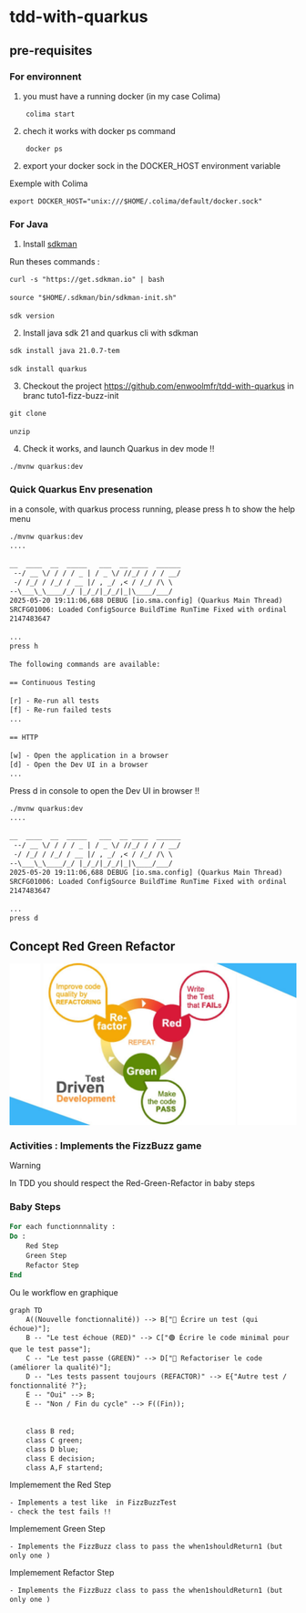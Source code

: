 # tdd-with-quarkus

## pre-requisites

### For environnent

1. you must have a running docker (in my case Colima)

```shell script
    colima start
```

2. chech it works with docker ps command

```shell script
    docker ps
```

2. export your docker sock in the DOCKER_HOST environment variable

Exemple with Colima

```shell script
export DOCKER_HOST="unix:///$HOME/.colima/default/docker.sock"

```

### For Java

1. Install [sdkman](https://sdkman.io/install/)

Run theses commands :

```shell script
curl -s "https://get.sdkman.io" | bash

source "$HOME/.sdkman/bin/sdkman-init.sh"

sdk version
```

2. Install java sdk 21 and quarkus cli with sdkman

```shell script
sdk install java 21.0.7-tem

sdk install quarkus
```

3. Checkout the project https://github.com/enwoolmfr/tdd-with-quarkus in branc tuto1-fizz-buzz-init

```shell script
git clone 

unzip

```   

4. Check it works, and launch Quarkus in dev mode !!

```shell script
./mvnw quarkus:dev
```

### Quick Quarkus Env presenation

in a console, with quarkus process running, please press h
to show the help menu

```shell script
./mvnw quarkus:dev
....

__  ____  __  _____   ___  __ ____  ______ 
 --/ __ \/ / / / _ | / _ \/ //_/ / / / __/ 
 -/ /_/ / /_/ / __ |/ , _/ ,< / /_/ /\ \   
--\___\_\____/_/ |_/_/|_/_/|_|\____/___/   
2025-05-20 19:11:06,688 DEBUG [io.sma.config] (Quarkus Main Thread) SRCFG01006: Loaded ConfigSource BuildTime RunTime Fixed with ordinal 2147483647

...
press h 

The following commands are available:

== Continuous Testing

[r] - Re-run all tests
[f] - Re-run failed tests
...

== HTTP

[w] - Open the application in a browser
[d] - Open the Dev UI in a browser
... 

```

Press d in console to open the Dev UI in browser !!

```shell script
./mvnw quarkus:dev
....

__  ____  __  _____   ___  __ ____  ______ 
 --/ __ \/ / / / _ | / _ \/ //_/ / / / __/ 
 -/ /_/ / /_/ / __ |/ , _/ ,< / /_/ /\ \   
--\___\_\____/_/ |_/_/|_/_/|_|\____/___/   
2025-05-20 19:11:06,688 DEBUG [io.sma.config] (Quarkus Main Thread) SRCFG01006: Loaded ConfigSource BuildTime RunTime Fixed with ordinal 2147483647

...
press d 
```

## Concept Red Green Refactor

![TDD RGR](img/maxresdefault.jpg)

### Activities : Implements the FizzBuzz game

> [!WARNING]
> In TDD you should respect the Red-Green-Refactor
> in baby steps

### Baby Steps

```pascal
For each functionnnality :
Do :
    Red Step
    Green Step
    Refactor Step
End
````

Ou le workflow en graphique

````mermaid
graph TD
    A((Nouvelle fonctionnalité)) --> B["🔴 Écrire un test (qui échoue)"];
    B -- "Le test échoue (RED)" --> C["🟢 Écrire le code minimal pour que le test passe"];
    C -- "Le test passe (GREEN)" --> D["🔵 Refactoriser le code (améliorer la qualité)"];
    D -- "Les tests passent toujours (REFACTOR)" --> E{"Autre test / fonctionnalité ?"};
    E -- "Oui" --> B;
    E -- "Non / Fin du cycle" --> F((Fin));


    class B red;
    class C green;
    class D blue;
    class E decision;
    class A,F startend;
````

Implemement the Red Step

    - Implements a test like  in FizzBuzzTest   
    - check the test fails !!

Implemement Green Step

    - Implements the FizzBuzz class to pass the when1shouldReturn1 (but only one )

Implemement Refactor Step

    - Implements the FizzBuzz class to pass the when1shouldReturn1 (but only one )


